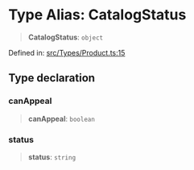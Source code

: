 # Type Alias: CatalogStatus

> **CatalogStatus**: `object`

Defined in: [src/Types/Product.ts:15](https://github.com/Fokusdotid/Baileys/blob/c0c23ce3104b65dfcc64246c9ee8a49ef38993b5/src/Types/Product.ts#L15)

## Type declaration

### canAppeal

> **canAppeal**: `boolean`

### status

> **status**: `string`
